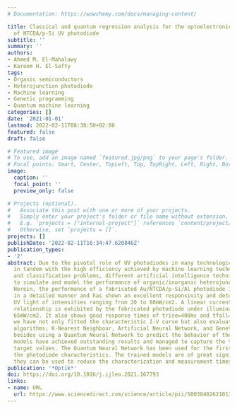 ```yaml
---
# Documentation: https://wowchemy.com/docs/managing-content/

title: Classical and quantum regression analysis for the optoelectronic performance
  of NTCDA/p-Si UV photodiode
subtitle: ''
summary: ''
authors:
- Ahmed M. El-Mahalawy
- Kareem H. El-Safty
tags:
- Organic semiconductors
- Heterojunction photodiode
- Machine learning
- Genetic programming
- Quantum machine learning
categories: []
date: '2021-01-01'
lastmod: 2022-02-11T08:38:50+02:00
featured: false
draft: false

# Featured image
# To use, add an image named `featured.jpg/png` to your page's folder.
# Focal points: Smart, Center, TopLeft, Top, TopRight, Left, Right, BottomLeft, Bottom, BottomRight.
image:
  caption: ''
  focal_point: ''
  preview_only: false

# Projects (optional).
#   Associate this post with one or more of your projects.
#   Simply enter your project's folder or file name without extension.
#   E.g. `projects = ["internal-project"]` references `content/project/deep-learning/index.md`.
#   Otherwise, set `projects = []`.
projects: []
publishDate: '2022-02-11T16:34:47.620846Z'
publication_types:
- '2'
abstract: Due to the pivotal role of UV photodiodes in many technological applications
  in tandem with the high efficiency achieved by machine learning techniques in regression
  and classification problems, different artificial intelligence techniques are adopted
  to simulate and model the performance of organic/inorganic heterojunction UV photodiode.
  Herein, the performance of a fabricated Au/NTCDA/p-Si/Al photodiode is explained
  in a detailed manner and has shown an excellent responsivity and detectivity for
  UV light of intensities ranging from 20 to 80mW/cm2. A linear current–irradiance
  relationship is exhibited by the fabricated photodiode under illumination up to
  65mW/cm2. It also shows good response times of trise=408ms and tfall=490ms. Furthermore,
  we have not only fitted the characteristic I-V curve but also evaluated three classical
  algorithms; K-Nearest Neighbour, Artificial Neural Network, and Genetic Programming
  besides using a Quantum Neural Network to predict the behavior of the device. The
  models have achieved outstanding results and managed to capture the trend of the
  target values. The Quantum Neural Network has been used for the first time to model
  the photodiode characteristics. The trained models are of great significance since
  they can be used to reduce the characterization and measurement times.
publication: '*Optik*'
doi: https://doi.org/10.1016/j.ijleo.2021.167793
links:
- name: URL
  url: https://www.sciencedirect.com/science/article/pii/S0030402621013826
---
```

